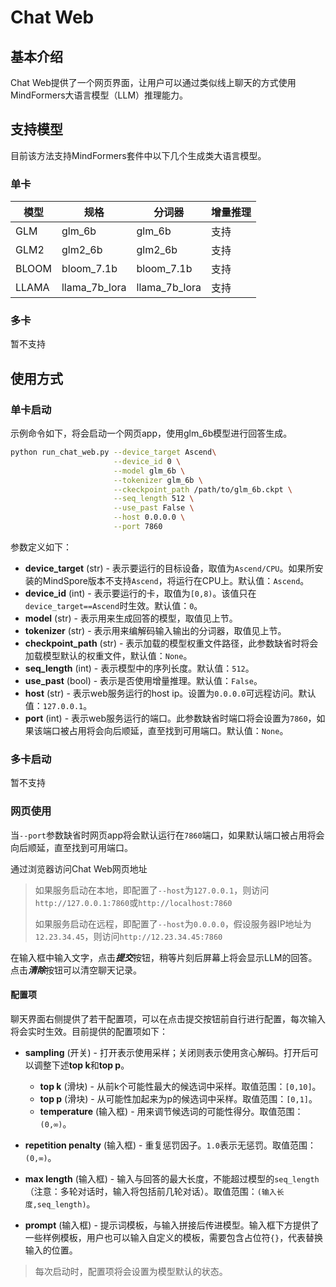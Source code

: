# Chat Web

## 基本介绍

Chat Web提供了一个网页界面，让用户可以通过类似线上聊天的方式使用MindFormers大语言模型（LLM）推理能力。

## 支持模型

目前该方法支持MindFormers套件中以下几个生成类大语言模型。

### 单卡

| 模型    | 规格            | 分词器           | 增量推理 |
|-------|---------------|---------------|------|
| GLM   | glm_6b        | glm_6b        | 支持   |
| GLM2  | glm2_6b       | glm2_6b       | 支持   |
| BLOOM | bloom_7.1b    | bloom_7.1b    | 支持   |
| LLAMA | llama_7b_lora | llama_7b_lora | 支持   |

### 多卡

暂不支持

## 使用方式

### 单卡启动

示例命令如下，将会启动一个网页app，使用glm_6b模型进行回答生成。

```bash
python run_chat_web.py --device_target Ascend\
                       --device_id 0 \
                       --model glm_6b \
                       --tokenizer glm_6b \
                       --ckeckpoint_path /path/to/glm_6b.ckpt \
                       --seq_length 512 \
                       --use_past False \
                       --host 0.0.0.0 \
                       --port 7860
```

参数定义如下：

* **device_target** (str) - 表示要运行的目标设备，取值为`Ascend/CPU`。如果所安装的MindSpore版本不支持`Ascend`，将运行在CPU上。默认值：`Ascend`。
* **device_id** (int) - 表示要运行的卡，取值为`[0,8)`。该值只在`device_target==Ascend`时生效。默认值：`0`。
* **model** (str) - 表示用来生成回答的模型，取值见上节。
* **tokenizer** (str) - 表示用来编解码输入输出的分词器，取值见上节。
* **checkpoint_path** (str) - 表示加载的模型权重文件路径，此参数缺省时将会加载模型默认的权重文件，默认值：`None`。
* **seq_length** (int) - 表示模型中的序列长度。默认值：`512`。
* **use_past** (bool) - 表示是否使用增量推理。默认值：`False`。
* **host** (str) - 表示web服务运行的host ip。设置为`0.0.0.0`可远程访问。默认值：`127.0.0.1`。
* **port** (int) - 表示web服务运行的端口。此参数缺省时端口将会设置为`7860`，如果该端口被占用将会向后顺延，直至找到可用端口。默认值：`None`。

### 多卡启动

暂不支持

### 网页使用

当`--port`参数缺省时网页app将会默认运行在`7860`端口，如果默认端口被占用将会向后顺延，直至找到可用端口。

通过浏览器访问Chat Web网页地址

> 如果服务启动在本地，即配置了`--host`为`127.0.0.1`，则访问`http://127.0.0.1:7860`或`http://localhost:7860`
>
> 如果服务启动在远程，即配置了`--host`为`0.0.0.0`，假设服务器IP地址为`12.23.34.45`，则访问`http://12.23.34.45:7860`

在输入框中输入文字，点击***提交***按钮，稍等片刻后屏幕上将会显示LLM的回答。点击***清除***按钮可以清空聊天记录。

#### 配置项

聊天界面右侧提供了若干配置项，可以在点击提交按钮前自行进行配置，每次输入将会实时生效。目前提供的配置项如下：

* **sampling** (开关) - 打开表示使用采样；关闭则表示使用贪心解码。打开后可以调整下述**top k**和**top p**。

    * **top k** (滑块) - 从前k个可能性最大的候选词中采样。取值范围：`[0,10]`。
    * **top p** (滑块) - 从可能性加起来为p的候选词中采样。取值范围：`[0,1]`。
    * **temperature** (输入框) - 用来调节候选词的可能性得分。取值范围：`(0,∞)`。

* **repetition penalty** (输入框) - 重复惩罚因子。`1.0`表示无惩罚。取值范围：`(0,∞)`。

* **max length** (输入框) - 输入与回答的最大长度，不能超过模型的`seq_length`（注意：多轮对话时，输入将包括前几轮对话）。取值范围：`(输入长度,seq_length)`。

* **prompt** (输入框) - 提示词模板，与输入拼接后传进模型。输入框下方提供了一些样例模板，用户也可以输入自定义的模板，需要包含占位符`{}`，代表替换输入的位置。

> 每次启动时，配置项将会设置为模型默认的状态。
